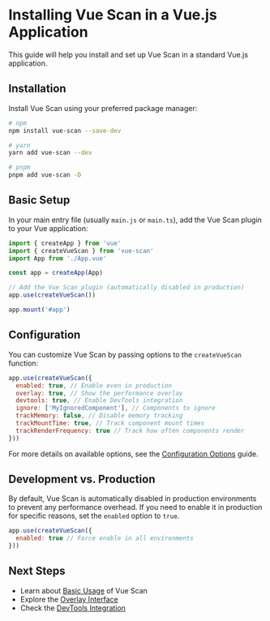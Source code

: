 # Installing Vue Scan in a Vue.js Application

This guide will help you install and set up Vue Scan in a standard Vue.js application.

## Installation

Install Vue Scan using your preferred package manager:

```bash
# npm
npm install vue-scan --save-dev

# yarn
yarn add vue-scan --dev

# pnpm
pnpm add vue-scan -D
```

## Basic Setup

In your main entry file (usually `main.js` or `main.ts`), add the Vue Scan plugin to your Vue application:

```js
import { createApp } from 'vue'
import { createVueScan } from 'vue-scan'
import App from './App.vue'

const app = createApp(App)

// Add the Vue Scan plugin (automatically disabled in production)
app.use(createVueScan())

app.mount('#app')
```

## Configuration

You can customize Vue Scan by passing options to the `createVueScan` function:

```js
app.use(createVueScan({
  enabled: true, // Enable even in production
  overlay: true, // Show the performance overlay
  devtools: true, // Enable DevTools integration
  ignore: ['MyIgnoredComponent'], // Components to ignore
  trackMemory: false, // Disable memory tracking
  trackMountTime: true, // Track component mount times
  trackRenderFrequency: true // Track how often components render
}))
```

For more details on available options, see the [Configuration Options](../guides/configuration.md) guide.

## Development vs. Production

By default, Vue Scan is automatically disabled in production environments to prevent any performance overhead. If you need to enable it in production for specific reasons, set the `enabled` option to `true`.

```js
app.use(createVueScan({
  enabled: true // Force enable in all environments
}))
```

## Next Steps

- Learn about [Basic Usage](../guides/basic-usage.md) of Vue Scan
- Explore the [Overlay Interface](../guides/overlay.md)
- Check the [DevTools Integration](../guides/devtools.md)